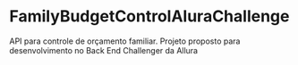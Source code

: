 # FamilyBudgetControlAluraChallenge
API para controle de orçamento familiar. Projeto proposto para desenvolvimento no Back End Challenger da Allura
